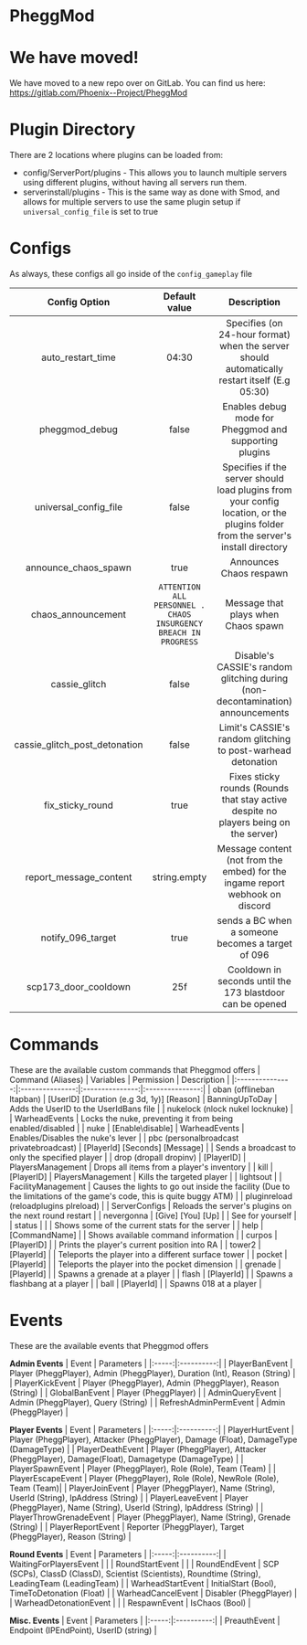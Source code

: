 # PheggMod
 
# We have moved!
We have moved to a new repo over on GitLab. 
You can find us here: https://gitlab.com/Phoenix--Project/PheggMod

# Plugin Directory
There are 2 locations where plugins can be loaded from:
 - config/ServerPort/plugins - This allows you to launch multiple servers using different plugins, without having all servers run them.
 - serverinstall/plugins - This is the same way as done with Smod, and allows for multiple servers to use the same plugin setup if `universal_config_file` is set to true


# Configs
As always, these configs all go inside of the `config_gameplay` file

| Config Option | Default value  | Description  |
|:-------------:|:---------------:|:---------------:|
| auto_restart_time | 04:30 | Specifies (on 24-hour format) when the server should automatically restart itself (E.g 05:30) |
| pheggmod_debug | false | Enables debug mode for Pheggmod and supporting plugins |
| universal_config_file | false | Specifies if the server should load plugins from your config location, or the plugins folder from the server's install directory |
| announce_chaos_spawn | true | Announces Chaos respawn |
| chaos_announcement | `ATTENTION ALL PERSONNEL . CHAOS INSURGENCY BREACH IN PROGRESS` | Message that plays when Chaos spawn |
| cassie_glitch | false | Disable's CASSIE's random glitching during (non-decontamination) announcements |
| cassie_glitch_post_detonation | false | Limit's CASSIE's random glitching to post-warhead detonation |
| fix_sticky_round | true | Fixes sticky rounds (Rounds that stay active despite no players being on the server) |
| report_message_content | string.empty | Message content (not from the embed) for the ingame report webhook on discord |
| notify_096_target | true | sends a BC when a someone becomes a target of 096 |
| scp173_door_cooldown | 25f | Cooldown in seconds until the 173 blastdoor can be opened |

# Commands
These are the available custom commands that Pheggmod offers
| Command (Aliases) | Variables | Permission | Description |
|:---------------:|:---------------:|:---------------:|:---------------:|
| oban (offlineban ltapban) | [UserID] [Duration (e.g 3d, 1y)] [Reason] | BanningUpToDay | Adds the UserID to the UserIdBans file |
| nukelock (nlock nukel locknuke) |  | WarheadEvents | Locks the nuke, preventing it from being enabled/disabled |
| nuke | [Enable\disable] | WarheadEvents | Enables/Disables the nuke's lever |
| pbc (personalbroadcast privatebroadcast) | [PlayerId] [Seconds] [Message] |  | Sends a broadcast to only the specified player |
| drop (dropall dropinv) | [PlayerID] | PlayersManagement | Drops all items from a player's inventory |
| kill | [PlayerID] | PlayersManagement | Kills the targeted player |
| lightsout | | FacilityManagement | Causes the lights to go out inside the facility (Due to the limitations of the game's code, this is quite buggy ATM) |
| pluginreload (reloadplugins plreload) | | ServerConfigs | Reloads the server's plugins on the next round restart |
| nevergonna | [Give] [You] [Up] | | See for yourself |
| status | | | Shows some of the current stats for the server |
| help | [CommandName] | | Shows available command information |
| curpos | [PlayerID] | | Prints the player's current position into RA |
| tower2 | [PlayerId] | | Teleports the player into a different surface tower |
| pocket | [PlayerId] | | Teleports the player into the pocket dimension |
| grenade |[PlayerId] | | Spawns a grenade at a player |
| flash | [PlayerId] | | Spawns a flashbang at a player |
| ball | [PlayerId] | | Spawns 018 at a player |

# Events
These are the available events that Pheggmod offers

**Admin Events**
| Event | Parameters |
|:-----:|:----------:|
| PlayerBanEvent | Player (PheggPlayer), Admin (PheggPlayer), Duration (Int), Reason (String) |
| PlayerKickEvent | Player (PheggPlayer), Admin (PheggPlayer), Reason (String) |
| GlobalBanEvent | Player (PheggPlayer) |
| AdminQueryEvent | Admin (PheggPlayer), Query (String) |
| RefreshAdminPermEvent | Admin (PheggPlayer) |

**Player Events**
| Event | Parameters |
|:-----:|:----------:|
| PlayerHurtEvent | Player (PheggPlayer), Attacker (PheggPlayer), Damage (Float), DamageType (DamageType) |
| PlayerDeathEvent | Player (PheggPlayer), Attacker (PheggPlayer), Damage(Float), Damagetype (DamageType) |
| PlayerSpawnEvent | Player (PheggPlayer), Role (Role), Team (Team) |
| PlayerEscapeEvent | Player (PheggPlayer), Role (Role), NewRole (Role), Team (Team)|
| PlayerJoinEvent | Player (PheggPlayer), Name (String), UserId (String), IpAddress (String) |
| PlayerLeaveEvent | Player (PheggPlayer), Name (String), UserId (String), IpAddress (String) |
| PlayerThrowGrenadeEvent | Player (PheggPlayer), Name (String), Grenade (String) |
| PlayerReportEvent | Reporter (PheggPlayer), Target (PheggPlayer), Reason (String) |

**Round Events**
| Event | Parameters |
|:-----:|:----------:|
| WaitingForPlayersEvent | |
| RoundStartEvent |  |
| RoundEndEvent | SCP (SCPs), ClassD (ClassD), Scientist (Scientists), Roundtime (String), LeadingTeam (LeadingTeam) |
| WarheadStartEvent | InitialStart (Bool), TimeToDetonation (Float) |
| WarheadCancelEvent | Disabler (PheggPlayer) |
| WarheadDetonationEvent |  |
| RespawnEvent | IsChaos (Bool) |

**Misc. Events**
| Event | Parameters |
|:-----:|:----------:|
| PreauthEvent | Endpoint (IPEndPoint), UserID (string) |
